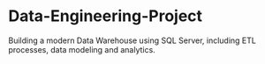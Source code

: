 # Data-Engineering-Project
Building a modern Data Warehouse using SQL Server, including ETL processes, data modeling and analytics.
